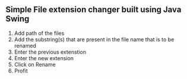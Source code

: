 ## Simple File extension changer built using Java Swing

1. Add path of the files
2. Add the substring(s) that are present in the file name that is to be renamed
3. Enter the previous extenstion
4. Enter the new extension
5. Click on Rename
6. Profit


